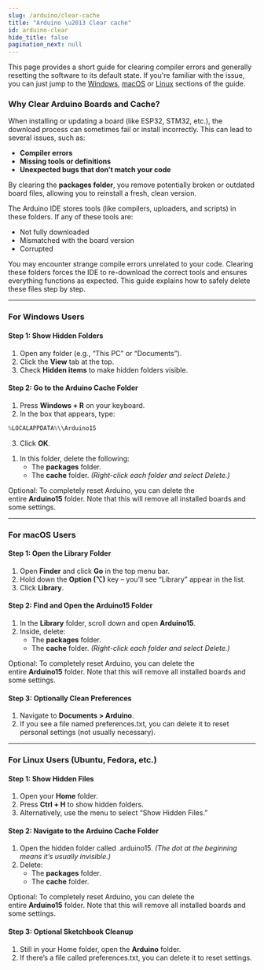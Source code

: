 ```yaml
---
slug: /arduino/clear-cache
title: "Arduino \u2013 Clear cache"
id: arduino-clear
hide_title: false
pagination_next: null
---
```

This page provides a short guide for clearing compiler errors and generally resetting the software to its default state. If you're familiar with the issue, you can just jump to the [Windows](arduino-clear.md#for-windows-users), [macOS](arduino-clear.md#for-macos-users) or [Linux](arduino-clear.md#for-linux-users-ubuntu-fedora-etc) sections of the guide.

### Why Clear Arduino Boards and Cache?

When installing or updating a board (like ESP32, STM32, etc.), the download process can sometimes fail or install incorrectly. This can lead to several issues, such as:

*   **Compiler errors**
*   **Missing tools or definitions**
*   **Unexpected bugs that don’t match your code**
    
<InfoBox>By clearing the **packages folder**, you remove potentially broken or outdated board files, allowing you to reinstall a fresh, clean version.</InfoBox>

The Arduino IDE stores tools (like compilers, uploaders, and scripts) in these folders. If any of these tools are:

*   Not fully downloaded
*   Mismatched with the board version
*   Corrupted

You may encounter strange compile errors unrelated to your code. Clearing these folders forces the IDE to re-download the correct tools and ensures everything functions as expected. This guide explains how to safely delete these files step by step.

---

### For Windows Users

#### Step 1: Show Hidden Folders

1.  Open any folder (e.g., “This PC” or “Documents”).
2.  Click the **View** tab at the top.
3.  Check **Hidden items** to make hidden folders visible.
    
<CenteredImage src="/img/arduino-clear/windows1.png" width="1000px" />

#### Step 2: Go to the Arduino Cache Folder

1.  Press **Windows + R** on your keyboard.
2.  In the box that appears, type:
```cpp
%LOCALAPPDATA%\\Arduino15
```
3.  Click **OK**.
    
<CenteredImage src="/img/arduino-clear/windows2.png" width="400px" />

1.  In this folder, delete the following: 
    *   The **packages** folder.  
    *   The **cache** folder. _(Right-click each folder and select Delete.)_
        
<CenteredImage src="/img/arduino-clear/windows3.png" width="700px" />

<InfoBox>Optional: To completely reset Arduino, you can delete the entire **Arduino15** folder. Note that this will remove all installed boards and some settings.</InfoBox>

---

### For macOS Users

#### Step 1: Open the Library Folder

1.  Open **Finder** and click **Go** in the top menu bar.
2.  Hold down the **Option (⌥)** key – you’ll see “Library” appear in the list.
3.  Click **Library**.
    
#### Step 2: Find and Open the Arduino15 Folder

1.  In the **Library** folder, scroll down and open **Arduino15**.
2.  Inside, delete:
    *   The **packages** folder.  
    *   The **cache** folder. _(Right-click each folder and select Delete.)_
        
<InfoBox>Optional: To completely reset Arduino, you can delete the entire **Arduino15** folder. Note that this will remove all installed boards and some settings.</InfoBox>

#### Step 3: Optionally Clean Preferences

1.  Navigate to **Documents > Arduino**.
2.  If you see a file named preferences.txt, you can delete it to reset personal settings (not usually necessary).

---

### For Linux Users (Ubuntu, Fedora, etc.)

#### Step 1: Show Hidden Files

1.  Open your **Home** folder.
2.  Press **Ctrl + H** to show hidden folders.
3.  Alternatively, use the menu to select “Show Hidden Files.”
    
#### Step 2: Navigate to the Arduino Cache Folder

1.  Open the hidden folder called .arduino15. _(The dot at the beginning means it’s usually invisible.)_
2.  Delete:
    *   The **packages** folder.
    *   The **cache** folder.
        
<InfoBox>Optional: To completely reset Arduino, you can delete the entire **Arduino15** folder. Note that this will remove all installed boards and some settings.</InfoBox>

#### Step 3: Optional Sketchbook Cleanup

1.  Still in your Home folder, open the **Arduino** folder.
2.  If there’s a file called preferences.txt, you can delete it to reset settings.

